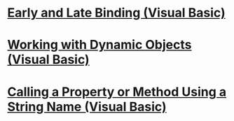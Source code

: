 # [Early and Late Binding (Visual Basic)](early-and-late-binding.md)
# [Working with Dynamic Objects (Visual Basic)](working-with-dynamic-objects.md)
# [Calling a Property or Method Using a String Name (Visual Basic)](calling-a-property-or-method-using-a-string-name.md)
